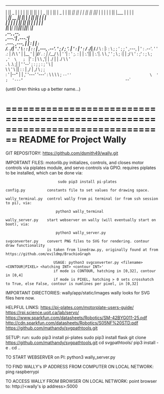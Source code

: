  _______  ______    _______      ___  _______  _______  _______ 
|       ||    _ |  |       |    |   ||       ||       ||       |
|    _  ||   | ||  |   _   |    |   ||    ___||       ||_     _|
|   |_| ||   |_||_ |  | |  |    |   ||   |___ |       |  |   |  
|    ___||    __  ||  |_|  | ___|   ||    ___||      _|  |   |  
|   |    |   |  | ||       ||       ||   |___ |     |_   |   |  
|___|    |___|  |_||_______||_______||_______||_______|  |___|  
                                  ,--,      ,--,                
                               ,---.'|   ,---.'|                
           .---.   ,---,       |   | :   |   | :                
          /. ./|  '  .' \      :   : |   :   : |          ,---, 
      .--'.  ' ; /  ;    '.    |   ' :   |   ' :         /_ ./| 
     /__./ \ : |:  :       \   ;   ; '   ;   ; '   ,---, |  ' : 
 .--'.  '   \' .:  |   /\   \  '   | |__ '   | |__/___/ \.  : | 
/___/ \ |    ' '|  :  ' ;.   : |   | :.'||   | :.'|.  \  \ ,' ' 
;   \  \;      :|  |  ;/  \   \'   :    ;'   :    ; \  ;  `  ,' 
 \   ;  `      |'  :  | \  \ ,'|   |  ./ |   |  ./   \  \    '  
  .   \    .\  ;|  |  '  '--'  ;   : ;   ;   : ;      '  \   |  
   \   \   ' \ ||  :  :        |   ,/    |   ,/        \  ;  ;  
    :   '  |--" |  | ,'        '---'     '---'          :  \  \ 
     \   \ ;    `--''                                    \  ' ; 
      '---"                                               `--`  
                                                               
(until Oren thinks up a better name...)

================================================================================
README for Project Wally
================================================================================


GIT REPOSITORY:
    https://github.com/dsmith49/wally.git

IMPORTANT FILES:
    motorlib.py	        initializes, controls, and closes motor controls via piplates
                        module, and servo controls via GPIO. requires piplates to
                        be installed, which can be done via:

                            sudo pip3 install pi-plates

    config.py          constants file to set values for drawing space.

    wally_terminal.py  control wally from pi terminal (or from ssh session to pi), via:

                           python3 wally_terminal

    wally_server.py    start webserver on wally (will eventually start on boot), via:

                           python3 wally_server.py

    svgconverter.py    convert PNG files to SVG for rendering. contour draw functionality
                       is taken from linedraw.py, originally found at from https://github.com/evildmp/BrachioGraph

                          USAGE: python3 svgconverter.py <filename> <CONTOUR|PIXEL> <hatching INT> <contour INT>'
                          if mode is CONTOUR, hatching in [0,32], contour in [0,4]
                          if mode is PIXEL, hatching > 0 sets crosshatch to True, else False, contour is numlines per pixel, in [0,32]

IMPORTANT DIRECTORIES:
    wally/app/static/images     wally looks for SVG files here now.

HELPFUL LINKS:
    https://pi-plates.com/motorplate-users-guide/
    https://rpi.science.uoit.ca/lab/servo/
    https://www.sparkfun.com/datasheets/Robotics/SM-42BYG011-25.pdf
    http://cdn.sparkfun.com/datasheets/Robotics/S05NF%20STD.pdf
	https://github.com/mathandy/svgpathtools.git

SETUP:
   run:
                   sudo pip3 install pi-plates
                   sudo pip3 install flask
                   git clone https://github.com/mathandy/svgpathtools.git
                   cd svgpathtools/
                   pip3 install -e .
                   cd ..

TO START WEBSERVER on PI:
                   python3 wally_server.py

TO FIND WALLY's IP ADDRESS FROM COMPUTER ON LOCAL NETWORK:
                   ping raspberrypi

TO ACCESS WALLY FROM BROWSER ON LOCAL NETWORK:
                   point browser to: http://<wally's ip address>:5000
